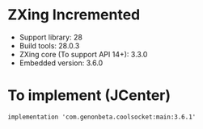 # ZXing Incremented
* Support library: 28
* Build tools: 28.0.3
* ZXing core (To support API 14+): 3.3.0
* Embedded version: 3.6.0

# To implement (JCenter)
```xml
implementation 'com.genonbeta.coolsocket:main:3.6.1'
```